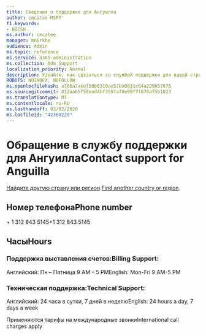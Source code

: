 ```yaml
---
title: Сведения о поддержке для Ангуилла
author: cmcatee-MSFT
f1.keywords:
- NOCSH
ms.author: cmcatee
manager: mnirkhe
audience: Admin
ms.topic: reference
ms.service: o365-administration
ms.collection: Adm_Support
localization_priority: Normal
description: Узнайте, как связаться со службой поддержки для вашей страны или региона.
ROBOTS: NOINDEX, NOFOLLOW
ms.openlocfilehash: a706a7acef50b0310ae57ba0831c64a229b57875
ms.sourcegitcommit: 812aab5f58eed4bf359faf0e99f7f876af5b1023
ms.translationtype: MT
ms.contentlocale: ru-RU
ms.lasthandoff: 03/02/2020
ms.locfileid: "42360220"
---
```

# <a name="contact-support-for-anguilla"></a><span data-ttu-id="2e8d9-103">Обращение в службу поддержки для Ангуилла</span><span class="sxs-lookup"><span data-stu-id="2e8d9-103">Contact support for Anguilla</span></span>

<span data-ttu-id="2e8d9-104">[Найдите другую страну или регион](../contact-support-for-business-products.md).</span><span class="sxs-lookup"><span data-stu-id="2e8d9-104">[Find another country or region](../contact-support-for-business-products.md).</span></span>

## <a name="phone-number"></a><span data-ttu-id="2e8d9-105">Номер телефона</span><span class="sxs-lookup"><span data-stu-id="2e8d9-105">Phone number</span></span>
<span data-ttu-id="2e8d9-106">+ 1 312 843 5145</span><span class="sxs-lookup"><span data-stu-id="2e8d9-106">+1 312 843 5145</span></span>

## <a name="hours"></a><span data-ttu-id="2e8d9-107">Часы</span><span class="sxs-lookup"><span data-stu-id="2e8d9-107">Hours</span></span>
### <a name="billing-support"></a><span data-ttu-id="2e8d9-108">Поддержка выставления счетов:</span><span class="sxs-lookup"><span data-stu-id="2e8d9-108">Billing Support:</span></span>

<span data-ttu-id="2e8d9-109">Английский: Пн – Пятница 9 AM – 5 PM</span><span class="sxs-lookup"><span data-stu-id="2e8d9-109">English: Mon-Fri 9 AM-5 PM</span></span>

### <a name="technical-support"></a><span data-ttu-id="2e8d9-110">Техническая поддержка:</span><span class="sxs-lookup"><span data-stu-id="2e8d9-110">Technical Support:</span></span>

<span data-ttu-id="2e8d9-111">Английский: 24 часа в сутки, 7 дней в неделю</span><span class="sxs-lookup"><span data-stu-id="2e8d9-111">English: 24 hours a day, 7 days a week</span></span>

<span data-ttu-id="2e8d9-112">Применяются тарифы на международные звонки</span><span class="sxs-lookup"><span data-stu-id="2e8d9-112">International call charges apply</span></span>
